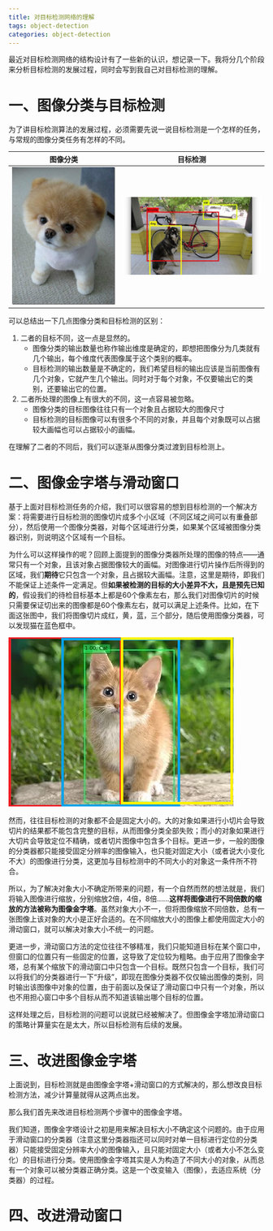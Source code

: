 ```yaml
---
title: 对目标检测网络的理解
tags: object-detection
categories: object-detection
---
```


最近对目标检测网络的结构设计有了一些新的认识，想记录一下。我将分几个阶段来分析目标检测的发展过程，同时会写到我自己对目标检测的理解。

# 一、图像分类与目标检测

为了讲目标检测算法的发展过程，必须需要先说一说目标检测是一个怎样的任务，与常规的图像分类任务有怎样的不同。

| 图像分类                        | 目标检测                                     |
| ------------------------------- | -------------------------------------------- |
| ![img-cls](/static/img/dog.jpg) | ![obj-det](/static/img/object-detection.jpg) |

可以总结出一下几点图像分类和目标检测的区别：

1. 二者的目标不同，这一点是显然的。
   - 图像分类的输出数量也称作输出维度是确定的，即想把图像分为几类就有几个输出，每个维度代表图像属于这个类别的概率。
   - 目标检测的输出数量是不确定的，我们希望目标的输出应该是当前图像有几个对象，它就产生几个输出。同时对于每个对象，不仅要输出它的类别，还要输出它的位置。
2. 二者所处理的图像上有很大的不同，这一点容易被忽略。
   - 图像分类的目标图像往往只有一个对象且占据较大的图像尺寸
   - 目标检测的目标图像可以有很多个不同的对象，并且每个对象既可以占据较大画幅也可以占据较小的画幅。

在理解了二者的不同后，我们可以逐渐从图像分类过渡到目标检测上。

# 二、图像金字塔与滑动窗口

基于上面对目标检测任务的介绍，我们可以很容易的想到目标检测的一个解决方案：将需要进行目标检测的图像切片成多个小区域（不同区域之间可以有重叠部分），然后使用一个图像分类器，对每个区域进行分类，如果某个区域被图像分类器识别，则说明这个区域有一个目标。

为什么可以这样操作的呢？回顾上面提到的图像分类器所处理的图像的特点——通常只有一个对象，且该对象占据图像较大的画幅。对图像进行切片操作后所得到的区域，我们**期待**它只包含一个对象，且占据较大画幅。注意，这里是期待，即我们不能保证上述条件一定满足。但**如果被检测的目标的大小差异不大，且是预先已知的**，假设我们的待检目标基本上都是60个像素左右，那么我们对图像切片的时候只需要保证切出来的图像都是60个像素左右，就可以满足上述条件。比如，在下面这张图中，我们将图像切片成红，黄，蓝，三个部分，随后使用图像分类器，可以发现猫在蓝色框中。

![cat](/static/img/cat.png)

然而，往往目标检测的对象都不会是固定大小的。大的对象如果进行小切片会导致切片的结果都不能包含完整的目标，从而图像分类全部失败；而小的对象如果进行大切片会导致定位不精确，或者切片图像中包含多个目标。更进一步，一般的图像的分类器都只能接受固定分辨率的图像输入，也只能对固定大小（或者说大小变化不大）的图像进行分类，这更加与目标检测中的不同大小的对象这一条件所不符合。

所以，为了解决对象大小不确定所带来的问题，有一个自然而然的想法就是，我们将输入图像进行缩放，分别缩放2倍，4倍，8倍……**这样将图像进行不同倍数的缩放的方法被称为图像金字塔**。虽然对象大小不一，但将图像缩放不同倍数，总有一张图像上该对象的大小是正好合适的。在不同缩放大小的图像上都使用固定大小的滑动窗口，就可以解决对象大小不统一的问题。

更进一步，滑动窗口方法的定位往往不够精准，我们只能知道目标在某个窗口中，但窗口的位置只有一些固定的位置，这导致了定位较为粗略。由于应用了图像金字塔，总有某个缩放下的滑动窗口中只包含一个目标。既然只包含一个目标，我们可以将我们的分类器进行一下“升级”，即现在图像分类器不仅仅输出图像的类别，同时输出该图像中对象的位置，由于前面以及保证了滑动窗口中只有一个对象，所以也不用担心窗口中多个目标从而不知道该输出哪个目标的位置。

这样处理之后，目标检测的问题可以说就已经被解决了。但图像金字塔加滑动窗口的策略计算量实在是太大，所以目标检测有后续的发展。

# 三、改进图像金字塔

上面说到，目标检测就是由图像金字塔+滑动窗口的方式解决的，那么想改良目标检测方法，减少计算量就得从这两点出发。

那么我们首先来改进目标检测两个步骤中的图像金字塔。

我们知道，图像金字塔设计之初是用来解决目标大小不确定这个问题的。由于应用于滑动窗口的分类器（注意这里分类器指还可以同时对单一目标进行定位的分类器）只能接受固定分辨率大小的图像输入，且只能对固定大小（或者大小不怎么变化）的目标进行分类。使用图像金字塔其实是人为构造了不同大小的对象，从而总有一个对象可以被分类器正确分类。这是一个改变输入（图像），去适应系统（分类器）的过程。

# 四、改进滑动窗口

